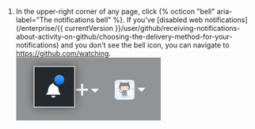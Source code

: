 1. In the upper-right corner of any page, click {% octicon "bell" aria-label="The notifications bell" %}. If you've [disabled web notifications](/enterprise/{{ currentVersion }}/user/github/receiving-notifications-about-activity-on-github/choosing-the-delivery-method-for-your-notifications) and you don't see the bell icon, you can navigate to <https://github.com/watching>.
![Notification indicating any unread message](/assets/images/help/notifications/notifications_general_existence_indicator.png)
